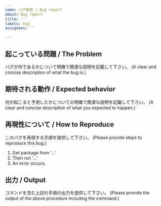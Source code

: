 ```yaml
---
name: バグ報告 / Bug report
about: Bug report
title: ''
labels: bug
assignees: ''

---
```


## 起こっている問題 / The Problem

バグが何であるかについて明確で簡潔な説明を記載して下さい。
(A clear and concise description of what the bug is.)

## 期待される動作 / Expected behavior

何が起こると予測したかについての明確で簡潔な説明を記載して下さい。
(A clear and concise description of what you expected to happen.)

## 再現性について / How to Reproduce

このバグを再現する手順を提供して下さい。
(Please provide steps to reproduce this bug.)

1. Get package from '...'
2. Then run '...'
3. An error occurs.

## 出力 / Output

コマンドを含む上記の手順の出力を提供して下さい。
(Please provide the output of the above procedure including the command.)
